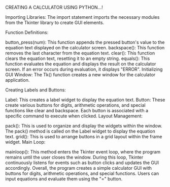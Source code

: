 CREATING A CALCULATOR USING PYTHON...!

Importing Libraries: The import statement imports the necessary modules from the Tkinter library to create GUI elements.

Function Definitions:

button_press(num): This function appends the pressed button's value to the equation text displayed on the calculator screen.
backspace(): This function removes the last character from the equation text.
clear(): This function clears the equation text, resetting it to an empty string.
equals(): This function evaluates the equation and displays the result on the calculator screen. If an error occurs during evaluation, it displays "ERROR".
Initializing GUI Window: The Tk() function creates a new window for the calculator application.

Creating Labels and Buttons:

Label: This creates a label widget to display the equation text.
Button: These create various buttons for digits, arithmetic operations, and special functions like clear and backspace. Each button is associated with a specific command to execute when clicked.
Layout Management:

pack(): This is used to organize and display the widgets within the window. The pack() method is called on the Label widget to display the equation text.
grid(): This is used to arrange buttons in a grid layout within the frame widget.
Main Loop:

mainloop(): This method enters the Tkinter event loop, where the program remains until the user closes the window. During this loop, Tkinter continuously listens for events such as button clicks and updates the GUI accordingly.
Overall, the program creates a simple calculator GUI with buttons for digits, arithmetic operations, and special functions. Users can input equations and evaluate them using the "=" button.